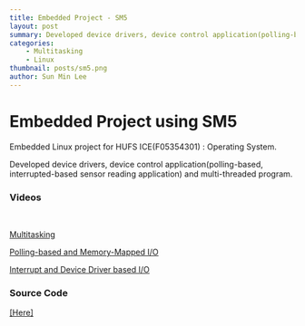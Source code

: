 ```yaml
---
title: Embedded Project - SM5
layout: post
summary: Developed device drivers, device control application(polling-based, interrupted-based sensor reading application) and multi-threaded program.
categories:
    - Multitasking
    - Linux
thumbnail: posts/sm5.png
author: Sun Min Lee
---
```

<h1 class="text-center"> Embedded Project using SM5 </h1>

<p>Embedded Linux project for HUFS ICE(F05354301) : Operating System.</p>
<p> Developed device drivers, device control application(polling-based, interrupted-based sensor reading application) and multi-threaded program. <p>


<h3> Videos </h3>
  <br>
<p><a href = "https://play-tv.kakao.com/v/397150399">Multitasking</a></p>
<p><a href = "https://play-tv.kakao.com/v/398703769">Polling-based and Memory-Mapped I/O</a></p>
<p><a href = "https://play-tv.kakao.com/v/398958241">Interrupt and Device Driver based I/O</a></p>

<h3> Source Code </h3>
<p><a href = "https://github.com/sunminkr/Univ/tree/master/Univ/OS">[Here]</a></p>
